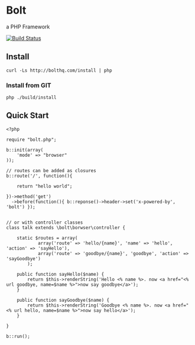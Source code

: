 # Bolt
a PHP Framework

[![Build Status](https://secure.travis-ci.org/traviskuhl/bolt.png?branch=beta)](http://travis-ci.org/traviskuhl/bolt)

## Install
`curl -Ls http://bolthq.com/install | php`

### Install from GIT
`php ./build/install`


## Quick Start
    <?php

    require "bolt.php";

    b::init(array(
        'mode' => "browser"
    ));

    // routes can be added as closures
    b::route('/', function(){

        return "hello world";

    })->method('get')
      ->before(function(){ b::reponse()->header->set('x-powered-by', 'bolt') });


    // or with controller classes
    class talk extends \bolt\borwser\controller {

        static $routes = array(
                array('route' => 'hello/{name}', 'name' => 'hello', 'action' => 'sayHello'),
                array('route' => 'goodbye/{name}', 'goodbye', 'action' => 'sayGoodbye')
            );

        public function sayHello($name) {
            return $this->renderString('Hello <% name %>. now <a href="<% url goodbye, name=$name %>">now say goodbye</a>');
        }

        public function sayGoodbye($name) {
            return $this->renderString('Goodbye <% name %>. now <a href="<% url hello, name=$name %>">now say hello</a>');
        }

    }

    b::run();